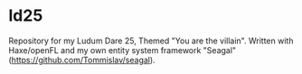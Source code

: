 ld25
====

Repository for my Ludum Dare 25, Themed "You are the villain".
Written with Haxe/openFL and my own entity system framework "Seagal" (https://github.com/Tommislav/seagal).
